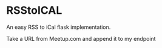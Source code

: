 # RSStoICAL
An easy RSS to iCal flask implementation.

Take a URL from Meetup.com and append it to my endpoint


